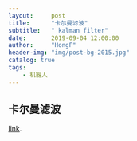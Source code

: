```yaml
---
layout:     post
title:      "卡尔曼滤波"
subtitle:   " kalman filter"
date:       2019-09-04 12:00:00
author:     "HongF"
header-img: "img/post-bg-2015.jpg"
catalog: true
tags:
    - 机器人
---
```


## 卡尔曼滤波
 [link](https://zhuanlan.zhihu.com/p/45238681 "With a Title").
